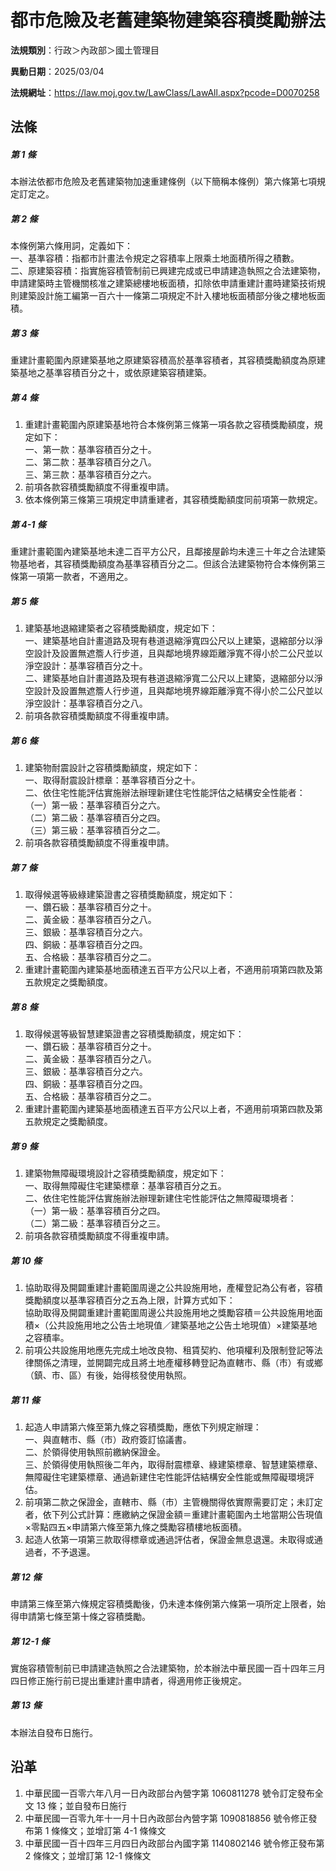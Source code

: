 # 都市危險及老舊建築物建築容積獎勵辦法




**法規類別**：行政＞內政部＞國土管理目

**異動日期**：2025/03/04  

**法規網址**：https://law.moj.gov.tw/LawClass/LawAll.aspx?pcode=D0070258



## 法條
##### 第 1 條
本辦法依都市危險及老舊建築物加速重建條例（以下簡稱本條例）第六條第七項規定訂定之。

##### 第 2 條
本條例第六條用詞，定義如下：  
一、基準容積：指都市計畫法令規定之容積率上限乘土地面積所得之積數。  
二、原建築容積：指實施容積管制前已興建完成或已申請建造執照之合法建築物，申請建築時主管機關核准之建築總樓地板面積，扣除依申請重建計畫時建築技術規則建築設計施工編第一百六十一條第二項規定不計入樓地板面積部分後之樓地板面積。

##### 第 3 條
重建計畫範圍內原建築基地之原建築容積高於基準容積者，其容積獎勵額度為原建築基地之基準容積百分之十，或依原建築容積建築。

##### 第 4 條
1. 重建計畫範圍內原建築基地符合本條例第三條第一項各款之容積獎勵額度，規定如下：  
一、第一款：基準容積百分之十。  
二、第二款：基準容積百分之八。  
三、第三款：基準容積百分之六。
1. 前項各款容積獎勵額度不得重複申請。
1. 依本條例第三條第三項規定申請重建者，其容積獎勵額度同前項第一款規定。

##### 第 4-1 條
重建計畫範圍內建築基地未達二百平方公尺，且鄰接屋齡均未達三十年之合法建築物基地者，其容積獎勵額度為基準容積百分之二。但該合法建築物符合本條例第三條第一項第一款者，不適用之。

##### 第 5 條
1. 建築基地退縮建築者之容積獎勵額度，規定如下：  
一、建築基地自計畫道路及現有巷道退縮淨寬四公尺以上建築，退縮部分以淨空設計及設置無遮簷人行步道，且與鄰地境界線距離淨寬不得小於二公尺並以淨空設計：基準容積百分之十。  
二、建築基地自計畫道路及現有巷道退縮淨寬二公尺以上建築，退縮部分以淨空設計及設置無遮簷人行步道，且與鄰地境界線距離淨寬不得小於二公尺並以淨空設計：基準容積百分之八。
1. 前項各款容積獎勵額度不得重複申請。

##### 第 6 條
1. 建築物耐震設計之容積獎勵額度，規定如下：  
一、取得耐震設計標章：基準容積百分之十。  
二、依住宅性能評估實施辦法辦理新建住宅性能評估之結構安全性能者：  
（一）第一級：基準容積百分之六。  
（二）第二級：基準容積百分之四。  
（三）第三級：基準容積百分之二。
1. 前項各款容積獎勵額度不得重複申請。

##### 第 7 條
1. 取得候選等級綠建築證書之容積獎勵額度，規定如下：  
一、鑽石級：基準容積百分之十。  
二、黃金級：基準容積百分之八。  
三、銀級：基準容積百分之六。  
四、銅級：基準容積百分之四。  
五、合格級：基準容積百分之二。
1. 重建計畫範圍內建築基地面積達五百平方公尺以上者，不適用前項第四款及第五款規定之獎勵額度。

##### 第 8 條
1. 取得候選等級智慧建築證書之容積獎勵額度，規定如下：  
一、鑽石級：基準容積百分之十。  
二、黃金級：基準容積百分之八。  
三、銀級：基準容積百分之六。  
四、銅級：基準容積百分之四。  
五、合格級：基準容積百分之二。
1. 重建計畫範圍內建築基地面積達五百平方公尺以上者，不適用前項第四款及第五款規定之獎勵額度。

##### 第 9 條
1. 建築物無障礙環境設計之容積獎勵額度，規定如下：  
一、取得無障礙住宅建築標章：基準容積百分之五。  
二、依住宅性能評估實施辦法辦理新建住宅性能評估之無障礙環境者：  
（一）第一級：基準容積百分之四。  
（二）第二級：基準容積百分之三。
1. 前項各款容積獎勵額度不得重複申請。

##### 第 10 條
1. 協助取得及開闢重建計畫範圍周邊之公共設施用地，產權登記為公有者，容積獎勵額度以基準容積百分之五為上限，計算方式如下：  
協助取得及開闢重建計畫範圍周邊公共設施用地之獎勵容積＝公共設施用地面積×（公共設施用地之公告土地現值／建築基地之公告土地現值）×建築基地之容積率。
1. 前項公共設施用地應先完成土地改良物、租賃契約、他項權利及限制登記等法律關係之清理，並開闢完成且將土地產權移轉登記為直轄市、縣（市）有或鄉（鎮、市、區）有後，始得核發使用執照。

##### 第 11 條
1. 起造人申請第六條至第九條之容積獎勵，應依下列規定辦理：  
一、與直轄市、縣（市）政府簽訂協議書。  
二、於領得使用執照前繳納保證金。  
三、於領得使用執照後二年內，取得耐震標章、綠建築標章、智慧建築標章、無障礙住宅建築標章、通過新建住宅性能評估結構安全性能或無障礙環境評估。
1. 前項第二款之保證金，直轄市、縣（市）主管機關得依實際需要訂定；未訂定者，依下列公式計算：應繳納之保證金額＝重建計畫範圍內土地當期公告現值×零點四五×申請第六條至第九條之獎勵容積樓地板面積。
1. 起造人依第一項第三款取得標章或通過評估者，保證金無息退還。未取得或通過者，不予退還。

##### 第 12 條
申請第三條至第六條規定容積獎勵後，仍未達本條例第六條第一項所定上限者，始得申請第七條至第十條之容積獎勵。

##### 第 12-1 條
實施容積管制前已申請建造執照之合法建築物，於本辦法中華民國一百十四年三月四日修正施行前已提出重建計畫申請者，得適用修正後規定。

##### 第 13 條
本辦法自發布日施行。

## 沿革
1. 中華民國一百零六年八月一日內政部台內營字第 1060811278 號令訂定發布全文 13 條；並自發布日施行
1. 中華民國一百零九年十一月十日內政部台內營字第 1090818856 號令修正發布第 1  條條文；並增訂第 4-1  條條文
1. 中華民國一百十四年三月四日內政部台內國字第 1140802146 號令修正發布第 2  條條文；並增訂第 12-1 條條文
